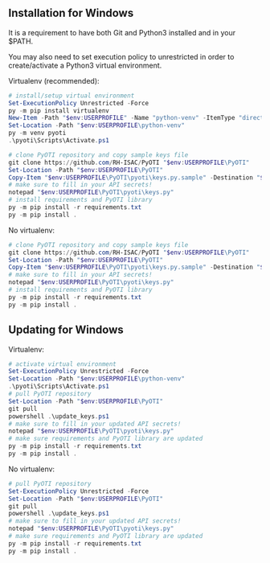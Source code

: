## Installation for Windows
It is a requirement to have both Git and Python3 installed and in your $PATH.

You may also need to set execution policy to unrestricted in order to create/activate a Python3 virtual environment.

Virtualenv (recommended):
```powershell
# install/setup virtual environment
Set-ExecutionPolicy Unrestricted -Force
py -m pip install virtualenv
New-Item -Path "$env:USERPROFILE" -Name "python-venv" -ItemType "directory"
Set-Location -Path "$env:USERPROFILE\python-venv"
py -m venv pyoti
.\pyoti\Scripts\Activate.ps1

# clone PyOTI repository and copy sample keys file
git clone https://github.com/RH-ISAC/PyOTI "$env:USERPROFILE\PyOTI"
Set-Location -Path "$env:USERPROFILE\PyOTI"
Copy-Item "$env:USERPROFILE\PyOTI\pyoti\keys.py.sample" -Destination "$env:USERPROFILE\PyOTI\pyoti\keys.py"
# make sure to fill in your API secrets!
notepad "$env:USERPROFILE\PyOTI\pyoti\keys.py"
# install requirements and PyOTI library
py -m pip install -r requirements.txt
py -m pip install .
```
No virtualenv:
```powershell
# clone PyOTI repository and copy sample keys file
git clone https://github.com/RH-ISAC/PyOTI "$env:USERPROFILE\PyOTI"
Set-Location -Path "$env:USERPROFILE\PyOTI"
Copy-Item "$env:USERPROFILE\PyOTI\pyoti\keys.py.sample" -Destination "$env:USERPROFILE\PyOTI\pyoti\keys.py"
# make sure to fill in your API secrets!
notepad "$env:USERPROFILE\PyOTI\pyoti\keys.py"
# install requirements and PyOTI library
py -m pip install -r requirements.txt
py -m pip install .
```
##
## Updating for Windows
Virtualenv:
```powershell
# activate virtual environment
Set-ExecutionPolicy Unrestricted -Force
Set-Location -Path "$env:USERPROFILE\python-venv"
.\pyoti\Scripts\Activate.ps1
# pull PyOTI repository
Set-Location -Path "$env:USERPROFILE\PyOTI"
git pull
powershell .\update_keys.ps1 
# make sure to fill in your updated API secrets!
notepad "$env:USERPROFILE\PyOTI\pyoti\keys.py"
# make sure requirements and PyOTI library are updated
py -m pip install -r requirements.txt
py -m pip install .
```
No virtualenv:
```powershell
# pull PyOTI repository
Set-ExecutionPolicy Unrestricted -Force
Set-Location -Path "$env:USERPROFILE\PyOTI"
git pull
powershell .\update_keys.ps1 
# make sure to fill in your updated API secrets!
notepad "$env:USERPROFILE\PyOTI\pyoti\keys.py"
# make sure requirements and PyOTI library are updated
py -m pip install -r requirements.txt
py -m pip install .
```